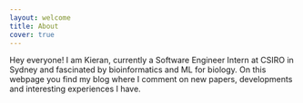 ```yaml
---
layout: welcome
title: About
cover: true
---
```


Hey everyone! I am Kieran, currently a Software Engineer Intern at CSIRO in Sydney and fascinated by bioinformatics and ML for biology. On this webpage you find my blog where I comment on new papers, developments and interesting experiences I have. 

